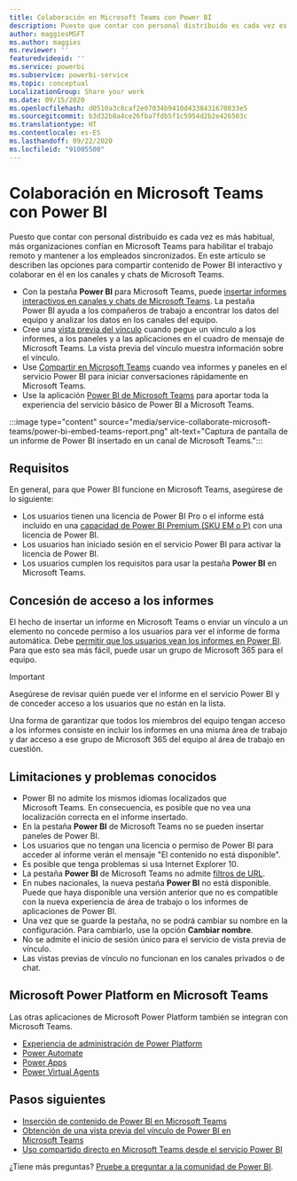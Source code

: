 ```yaml
---
title: Colaboración en Microsoft Teams con Power BI
description: Puesto que contar con personal distribuido es cada vez es más habitual, más organizaciones confían en Microsoft Teams para habilitar el trabajo remoto y mantener a los empleados sincronizados.
author: maggiesMSFT
ms.author: maggies
ms.reviewer: ''
featuredvideoid: ''
ms.service: powerbi
ms.subservice: powerbi-service
ms.topic: conceptual
LocalizationGroup: Share your work
ms.date: 09/15/2020
ms.openlocfilehash: d0510a3c8caf2e07034b9410d4338431670833e5
ms.sourcegitcommit: b3d32b8a4ce26fba7fdb5f1c5954d2b2e426503c
ms.translationtype: HT
ms.contentlocale: es-ES
ms.lasthandoff: 09/22/2020
ms.locfileid: "91005500"
---
```

# <a name="collaborate-in-microsoft-teams-with-power-bi"></a>Colaboración en Microsoft Teams con Power BI

Puesto que contar con personal distribuido es cada vez es más habitual, más organizaciones confían en Microsoft Teams para habilitar el trabajo remoto y mantener a los empleados sincronizados. En este artículo se describen las opciones para compartir contenido de Power BI interactivo y colaborar en él en los canales y chats de Microsoft Teams. 

- Con la pestaña **Power BI** para Microsoft Teams, puede [insertar informes interactivos en canales y chats de Microsoft Teams](service-embed-report-microsoft-teams.md). La pestaña Power BI ayuda a los compañeros de trabajo a encontrar los datos del equipo y analizar los datos en los canales del equipo. 
- Cree una [vista previa del vínculo](service-teams-link-preview.md) cuando pegue un vínculo a los informes, a los paneles y a las aplicaciones en el cuadro de mensaje de Microsoft Teams. La vista previa del vínculo muestra información sobre el vínculo. 
- Use [Compartir en Microsoft Teams](service-share-report-teams.md) cuando vea informes y paneles en el servicio Power BI para iniciar conversaciones rápidamente en Microsoft Teams.
- Use la aplicación [Power BI de Microsoft Teams](service-microsoft-teams-app.md) para aportar toda la experiencia del servicio básico de Power BI a Microsoft Teams.
 
:::image type="content" source="media/service-collaborate-microsoft-teams/power-bi-embed-teams-report.png" alt-text="Captura de pantalla de un informe de Power BI insertado en un canal de Microsoft Teams.":::

## <a name="requirements"></a>Requisitos

En general, para que Power BI funcione en Microsoft Teams, asegúrese de lo siguiente:

- Los usuarios tienen una licencia de Power BI Pro o el informe está incluido en una [capacidad de Power BI Premium (SKU EM o P)](../admin/service-premium-what-is.md) con una licencia de Power BI.
- Los usuarios han iniciado sesión en el servicio Power BI para activar la licencia de Power BI.
- Los usuarios cumplen los requisitos para usar la pestaña **Power BI** en Microsoft Teams.

## <a name="grant-access-to-reports"></a>Concesión de acceso a los informes

El hecho de insertar un informe en Microsoft Teams o enviar un vínculo a un elemento no concede permiso a los usuarios para ver el informe de forma automática. Debe [permitir que los usuarios vean los informes en Power BI](service-share-dashboards.md). Para que esto sea más fácil, puede usar un grupo de Microsoft 365 para el equipo.

> [!IMPORTANT]
> Asegúrese de revisar quién puede ver el informe en el servicio Power BI y de conceder acceso a los usuarios que no están en la lista.

Una forma de garantizar que todos los miembros del equipo tengan acceso a los informes consiste en incluir los informes en una misma área de trabajo y dar acceso a ese grupo de Microsoft 365 del equipo al área de trabajo en cuestión.

## <a name="known-issues-and-limitations"></a>Limitaciones y problemas conocidos

- Power BI no admite los mismos idiomas localizados que Microsoft Teams. En consecuencia, es posible que no vea una localización correcta en el informe insertado.
- En la pestaña **Power BI** de Microsoft Teams no se pueden insertar paneles de Power BI.
- Los usuarios que no tengan una licencia o permiso de Power BI para acceder al informe verán el mensaje "El contenido no está disponible".
- Es posible que tenga problemas si usa Internet Explorer 10. <!--You can look at the [browsers support for Power BI](../consumer/end-user-browsers.md) and for [Microsoft 365](https://products.office.com/office-system-requirements#Browsers-section). -->
- La pestaña **Power BI** de Microsoft Teams no admite [filtros de URL](service-url-filters.md).
- En nubes nacionales, la nueva pestaña **Power BI** no está disponible. Puede que haya disponible una versión anterior que no es compatible con la nueva experiencia de área de trabajo o los informes de aplicaciones de Power BI.
- Una vez que se guarde la pestaña, no se podrá cambiar su nombre en la configuración. Para cambiarlo, use la opción **Cambiar nombre**.
- No se admite el inicio de sesión único para el servicio de vista previa de vínculo.
- Las vistas previas de vínculo no funcionan en los canales privados o de chat.

## <a name="microsoft-power-platform-in-microsoft-teams"></a>Microsoft Power Platform en Microsoft Teams

Las otras aplicaciones de Microsoft Power Platform también se integran con Microsoft Teams.

- [Experiencia de administración de Power Platform](/power-platform/admin/about-teams-environment)
- [Power Automate](/power-automate/teams/overview)
- [Power Apps](/powerapps/teams/overview)
- [Power Virtual Agents](/power-virtual-agents/)

## <a name="next-steps"></a>Pasos siguientes

- [Inserción de contenido de Power BI en Microsoft Teams](service-embed-report-microsoft-teams.md)
- [Obtención de una vista previa del vínculo de Power BI en Microsoft Teams](service-teams-link-preview.md)
- [Uso compartido directo en Microsoft Teams desde el servicio Power BI](service-share-report-teams.md)

¿Tiene más preguntas? [Pruebe a preguntar a la comunidad de Power BI](https://community.powerbi.com/).
